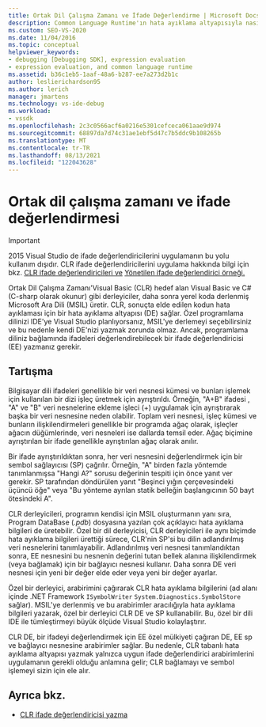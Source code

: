 ```yaml
---
title: Ortak Dil Çalışma Zamanı ve İfade Değerlendirme | Microsoft Docs
description: Common Language Runtime'ın hata ayıklama altyapısıyla nasıl etkileşim kurarak özel bir programlama dilini Visual Studio öğrenin.
ms.custom: SEO-VS-2020
ms.date: 11/04/2016
ms.topic: conceptual
helpviewer_keywords:
- debugging [Debugging SDK], expression evaluation
- expression evaluation, and common language runtime
ms.assetid: b36c1eb5-1aaf-48a6-b287-ee7a273d2b1c
author: leslierichardson95
ms.author: lerich
manager: jmartens
ms.technology: vs-ide-debug
ms.workload:
- vssdk
ms.openlocfilehash: 2c3c0566acf6a0216e5301cefceca061aae9d974
ms.sourcegitcommit: 68897da7d74c31ae1ebf5d47c7b5ddc9b108265b
ms.translationtype: MT
ms.contentlocale: tr-TR
ms.lasthandoff: 08/13/2021
ms.locfileid: "122043628"
---
```

# <a name="common-language-runtime-and-expression-evaluation"></a>Ortak dil çalışma zamanı ve ifade değerlendirmesi
> [!IMPORTANT]
> 2015 Visual Studio de ifade değerlendiricilerini uygulamanın bu yolu kullanım dışıdır. CLR ifade değerlendiricilerini uygulama hakkında bilgi için bkz. [CLR ifade değerlendiricileri ve](https://github.com/Microsoft/ConcordExtensibilitySamples/wiki/CLR-Expression-Evaluators) [Yönetilen ifade değerlendirici örneği.](https://github.com/Microsoft/ConcordExtensibilitySamples/wiki/Managed-Expression-Evaluator-Sample)

 Ortak Dil Çalışma Zamanı'Visual Basic (CLR) hedef alan Visual Basic ve C# (C-sharp olarak okunur) gibi derleyiciler, daha sonra yerel koda derlenmiş Microsoft Ara Dili (MSIL) üretir. CLR, sonuçta elde edilen kodun hata ayıklaması için bir hata ayıklama altyapısı (DE) sağlar. Özel programlama dilinizi IDE'ye Visual Studio planlıyorsanız, MSIL'ye derlemeyi seçebilirsiniz ve bu nedenle kendi DE'nizi yazmak zorunda olmaz. Ancak, programlama diliniz bağlamında ifadeleri değerlendirebilecek bir ifade değerlendiricisi (EE) yazmanız gerekir.

## <a name="discussion"></a>Tartışma
 Bilgisayar dili ifadeleri genellikle bir veri nesnesi kümesi ve bunları işlemek için kullanılan bir dizi işleç üretmek için ayrıştırıldı. Örneğin, "A+B" ifadesi , "A" ve "B" veri nesnelerine ekleme işleci (+) uygulamak için ayrıştırarak başka bir veri nesnesine neden olabilir. Toplam veri nesnesi, işleç kümesi ve bunların ilişkilendirmeleri genellikle bir programda ağaç olarak, işleçler ağacın düğümlerinde, veri nesneleri ise dallarda temsil eder. Ağaç biçimine ayrıştırılan bir ifade genellikle ayrıştırılan ağaç olarak anılır.

 Bir ifade ayrıştırıldıktan sonra, her veri nesnesini değerlendirmek için bir sembol sağlayıcısı (SP) çağrılır. Örneğin, "A" birden fazla yöntemde tanımlanmışsa "Hangi A?" sorusu değerinin tespiti için önce yanıt ver gerekir. SP tarafından döndürülen yanıt "Beşinci yığın çerçevesindeki üçüncü öğe" veya "Bu yönteme ayrılan statik belleğin başlangıcının 50 bayt ötesindeki A".

 CLR derleyicileri, programın kendisi için MSIL oluşturmanın yanı sıra, Program DataBase (*.pdb*) dosyasına yazılan çok açıklayıcı hata ayıklama bilgileri de üretebilir. Özel bir dil derleyicisi, CLR derleyicileri ile aynı biçimde hata ayıklama bilgileri ürettiği sürece, CLR'nin SP'si bu dilin adlandırılmış veri nesnelerini tanımlayabilir. Adlandırılmış veri nesnesi tanımlandıktan sonra, EE nesnesini bu nesnenin değerini tutan bellek alanına ilişkilendirmek (veya bağlamak) için bir bağlayıcı nesnesi kullanır. Daha sonra DE veri nesnesi için yeni bir değer elde eder veya yeni bir değer ayarlar.

 Özel bir derleyici, arabirimini çağırarak CLR hata ayıklama bilgilerini (ad alanı içinde .NET Framework `ISymbolWriter` `System.Diagnostics.SymbolStore` sağlar). MSIL'ye derlenmiş ve bu arabirimler aracılığıyla hata ayıklama bilgileri yazarak, özel bir derleyici CLR DE ve SP kullanabilir. Bu, özel bir dili IDE ile tümleştirmeyi büyük ölçüde Visual Studio kolaylaştırır.

 CLR DE, bir ifadeyi değerlendirmek için EE özel mülkiyeti çağıran DE, EE sp ve bağlayıcı nesnesine arabirimler sağlar. Bu nedenle, CLR tabanlı hata ayıklama altyapısı yazmak yalnızca uygun ifade değerlendirici arabirimlerini uygulamanın gerekli olduğu anlamına gelir; CLR bağlamayı ve sembol işlemeyi sizin için ele alır.

## <a name="see-also"></a>Ayrıca bkz.
- [CLR ifade değerlendiricisi yazma](../../extensibility/debugger/writing-a-common-language-runtime-expression-evaluator.md)
